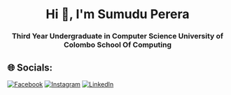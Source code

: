 <h1 align="center">Hi 👋, I'm Sumudu Perera</h1>
<h3 align="center">Third Year Undergraduate in Computer Science University of Colombo School Of Computing</h3>

## 🌐 Socials:
[![Facebook](https://img.shields.io/badge/Facebook-%231877F2.svg?logo=Facebook&logoColor=white)](https://www.facebook.com/sharshi.perera.92) [![Instagram](https://img.shields.io/badge/Instagram-%23E4405F.svg?logo=Instagram&logoColor=white)](https://instagram.com/sharshiperera?r=nametag) [![LinkedIn](https://img.shields.io/badge/LinkedIn-%230077B5.svg?logo=linkedin&logoColor=white)](https://www.linkedin.com/in/sumudu-perera-7218b9176) 




